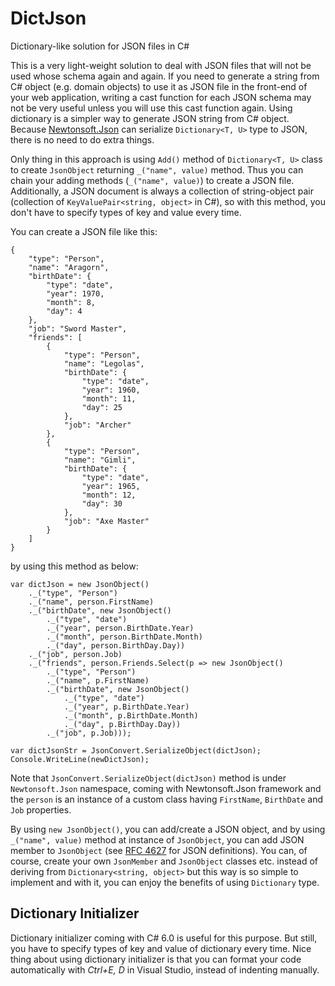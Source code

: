 # DictJson
 Dictionary-like solution for JSON files in C#  

This is a very light-weight solution to deal with JSON files that will not be used whose schema again and again. If you need to generate a string from C# object (e.g. domain objects) to use it as JSON file in the front-end of your web application, writing a cast function for each JSON schema may not be very useful unless you will use this cast function again. Using dictionary is a simpler way to generate JSON string from C# object. Because [Newtonsoft.Json](https://www.newtonsoft.com/json) can serialize `Dictionary<T, U>` type to JSON, there is no need to do extra things.  

Only thing in this approach is using `Add()` method of `Dictionary<T, U>` class to create `JsonObject` returning `_("name", value)` method. Thus you can chain your adding methods (`_("name", value)`) to create a JSON file. Additionally, a JSON document is always a collection of string-object pair (collection of `KeyValuePair<string, object>` in C#), so with this method, you don't have to specify types of key and value every time.  

You can create a JSON file like this:  
```
{
    "type": "Person",
    "name": "Aragorn",
    "birthDate": {
        "type": "date",
        "year": 1970,
        "month": 8,
        "day": 4
    },
    "job": "Sword Master",
    "friends": [
        {
            "type": "Person",
            "name": "Legolas",
            "birthDate": {
                "type": "date",
                "year": 1960,
                "month": 11,
                "day": 25
            },
            "job": "Archer"
        },
        {
            "type": "Person",
            "name": "Gimli",
            "birthDate": {
                "type": "date",
                "year": 1965,
                "month": 12,
                "day": 30
            },
            "job": "Axe Master"
        }
    ]
}
```
by using this method as below:
```
var dictJson = new JsonObject()
    ._("type", "Person")
    ._("name", person.FirstName)
    ._("birthDate", new JsonObject()
        ._("type", "date")
        ._("year", person.BirthDate.Year)
        ._("month", person.BirthDate.Month)
        ._("day", person.BirthDay.Day))
    ._("job", person.Job)
    ._("friends", person.Friends.Select(p => new JsonObject()
        ._("type", "Person")
        ._("name", p.FirstName)
        ._("birthDate", new JsonObject()
            ._("type", "date")
            ._("year", p.BirthDate.Year)
            ._("month", p.BirthDate.Month)
            ._("day", p.BirthDay.Day))
        ._("job", p.Job)));
        
var dictJsonStr = JsonConvert.SerializeObject(dictJson);
Console.WriteLine(newDictJson);
```
Note that `JsonConvert.SerializeObject(dictJson)` method is under `Newtonsoft.Json` namespace, coming with Newtonsoft.Json framework and the `person` is an instance of a custom class having `FirstName`, `BirthDate` and `Job` properties.  

By using `new JsonObject()`, you can add/create a JSON object, and by using `_("name", value)` method at instance of `JsonObject`, you can add JSON member to `JsonObject` (see [RFC 4627](https://www.ietf.org/rfc/rfc4627.txt) for JSON definitions). You can, of course, create your own `JsonMember` and `JsonObject` classes etc. instead of deriving from `Dictionary<string, object>` but this way is so simple to implement and with it, you can enjoy the benefits of using `Dictionary` type.

## Dictionary Initializer
Dictionary initializer coming with C# 6.0 is useful for this purpose. But still, you have to specify types of key and value of dictionary every time. Nice thing about using dictionary initializer is that you can format your code automatically with _Ctrl+E, D_ in Visual Studio, instead of indenting manually.
